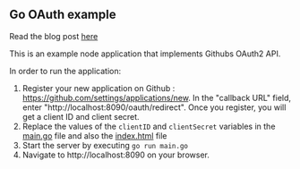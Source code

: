 ## Go OAuth example

Read the blog post [here](https://www.sohamkamani.com/blog/golang/2018-06-24-oauth-with-golang/)

This is an example node application that implements Githubs OAuth2 API.

In order to run the application:

1. Register your new application on Github : https://github.com/settings/applications/new. In the "callback URL" field, enter "http://localhost:8090/oauth/redirect". Once you register, you will get a client ID and client secret.
2. Replace the values of the `clientID` and `clientSecret` variables in the [main.go](/main.go) file and also the [index.html](https://github.com/sohamkamani/go-oauth-example/blob/master/public/index.html#L14) file 
4. Start the server by executing `go run main.go`
5. Navigate to http://localhost:8090 on your browser.
